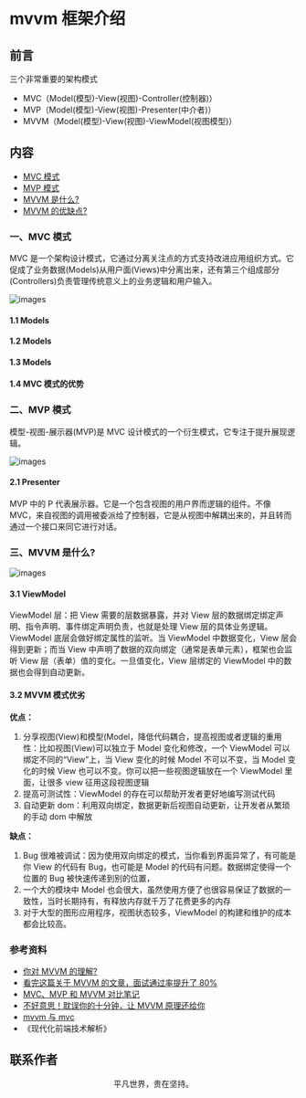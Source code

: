 # mvvm 框架介绍

## 前言

三个非常重要的架构模式

- MVC（Model(模型)-View(视图)-Controller(控制器)）
- MVP（Model(模型)-View(视图)-Presenter(中介者)）
- MVVM（Model(模型)-View(视图)-ViewModel(视图模型)）

## 内容

- [MVC 模式](#一、MVC-模式)
- [MVP 模式](#二、MVP-模式)
- [MVVM 是什么?](#三、mvvm-是什么)
- [MVVM 的优缺点?](#四、mvvm-的优缺点)

### 一、MVC 模式

MVC 是一个架构设计模式，它通过分离关注点的方式支持改进应用组织方式。它促成了业务数据(Models)从用户面(Views)中分离出来，还有第三个组成部分(Controllers)负责管理传统意义上的业务逻辑和用户输入。

![images](mvc.jpeg)

#### 1.1 Models

#### 1.2 Models

#### 1.3 Models

#### 1.4 MVC 模式的优势

### 二、MVP 模式

模型-视图-展示器(MVP)是 MVC 设计模式的一个衍生模式，它专注于提升展现逻辑。

![images](mvp.png)

#### 2.1 Presenter

MVP 中的 P 代表展示器。它是一个包含视图的用户界而逻辑的组件。不像 MVC，来自视图的调用被委派给了控制器，它是从视图中解耦出来的，并且转而通过一个接口来同它进行对话。

### 三、MVVM 是什么?

![images](mvvm.png)

#### 3.1 ViewModel

ViewModel 层：把 View 需要的层数据暴露，并对 View 层的数据绑定绑定声明、指令声明、事件绑定声明负责，也就是处理 View 层的具体业务逻辑。ViewModel 底层会做好绑定属性的监听。当 ViewModel 中数据变化，View 层会得到更新；而当 View 中声明了数据的双向绑定（通常是表单元素），框架也会监听 View 层（表单）值的变化。一旦值变化，View 层绑定的 ViewModel 中的数据也会得到自动更新。

#### 3.2 MVVM 模式优劣

**优点：**

1. 分享视图(View)和模型(Model，降低代码耦合，提高视图或者逻辑的重用性：比如视图(View)可以独立于 Model 变化和修改，一个 ViewModel 可以绑定不同的“View”上，当 View 变化的时候 Model 不可以不变，当 Model 变化的时候 View 也可以不变。你可以把一些视图逻辑放在一个 ViewModel 里面，让很多 view 征用这段视图逻辑
2. 提高可测试性：ViewModel 的存在可以帮助开发者更好地编写测试代码
3. 自动更新 dom：利用双向绑定，数据更新后视图自动更新，让开发者从繁琐的手动 dom 中解放

**缺点：**

1. Bug 很难被调试：因为使用双向绑定的模式，当你看到界面异常了，有可能是你 View 的代码有 Bug，也可能是 Model 的代码有问题。数据绑定使得一个位置的 Bug 被快速传递到别的位置，
2. 一个大的模块中 Model 也会很大，虽然使用方便了也很容易保证了数据的一致性，当时长期持有，有释放内存就千万了花费更多的内存
3. 对于大型的图形应用程序，视图状态较多，ViewModel 的构建和维护的成本都会比较高。

### 参考资料

- [你对 MVVM 的理解?](https://www.cxymsg.com/guide/vue.html#%E4%BD%A0%E5%AF%B9mvvm%E7%9A%84%E7%90%86%E8%A7%A3)
- [看完这篇关于 MVVM 的文章，面试通过率提升了 80%](https://juejin.im/post/5af8eb55f265da0b814ba766)
- [MVC、MVP 和 MVVM 对比笔记](https://www.cnblogs.com/shenyf/p/9532342.html)
- [不好意思！耽误你的十分钟，让 MVVM 原理还给你](https://juejin.im/post/5abdd6f6f265da23793c4458)
- [mvvm 与 mvc](https://github.com/qappleh/Web-Daily-Question/blob/master/%E6%9E%B6%E6%9E%84/MVC%E5%92%8CMVVM/README.md)
- 《现代化前端技术解析》

## 联系作者

<div align="center">
    <p>
        平凡世界，贵在坚持。
    </p>
    <img :src="$withBase('/about/contact.png')" />
</div>
